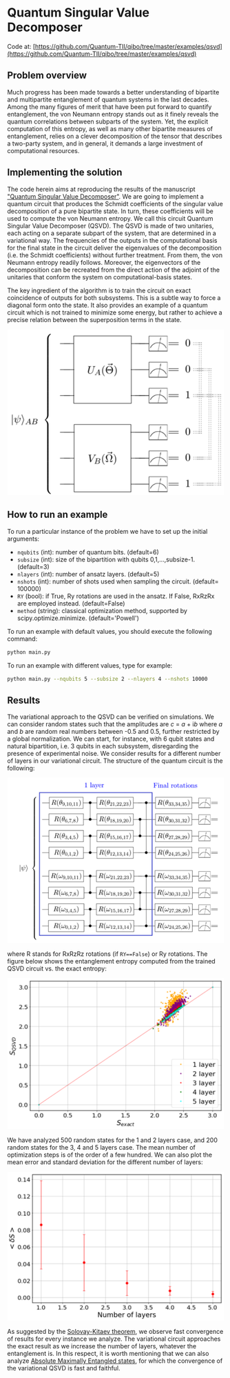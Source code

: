 # Quantum Singular Value Decomposer

Code at: [https://github.com/Quantum-TII/qibo/tree/master/examples/qsvd](https://github.com/Quantum-TII/qibo/tree/master/examples/qsvd)

## Problem overview
Much progress has been made towards a better understanding of bipartite and multipartite entanglement of quantum systems in the last decades. Among the many figures of merit that have been put forward to quantify entanglement, the von Neumann entropy stands out as it finely reveals the quantum correlations between subparts of the system. Yet, the explicit computation of this entropy, as well as many other bipartite measures of entanglement, relies on a clever decomposition of the tensor that describes a two-party system, and in general, it demands a large investment of computational resources.

## Implementing the solution
The code herein aims at reproducing the results of the manuscript ["Quantum Singular Value Decomposer"](https://journals.aps.org/pra/abstract/10.1103/PhysRevA.101.062310). We are going to implement a quantum circuit that produces the Schmidt coefficients of the singular value decomposition of a pure bipartite state. In turn, these coefficients will be used to compute the von Neumann entropy. We call this circuit Quantum Singular Value Decomposer (QSVD). The QSVD is made of two unitaries, each acting on a separate subpart of the system, that are determined in a variational way. The frequencies of the outputs in the computational basis for the final state in the circuit deliver the eigenvalues of the decomposition (i.e. the Schmidt coefficients) without further treatment. From them, the von Neumann entropy readily follows. Moreover, the eigenvectors of the decomposition can be recreated from the direct action of the adjoint of the unitaries that conform the system on computational-basis states.

The key ingredient of the algorithm is to train the circuit on exact coincidence of outputs for both subsystems. This is a subtle way to force a diagonal form onto the state. It also provides an example of a quantum circuit which is not trained to minimize some energy, but rather to achieve a precise relation between the superposition terms in the state.

![qsvd](images/QSVD.png)

## How to run an example

To run a particular instance of the problem we have to set up the initial
arguments:
- `nqubits` (int): number of quantum bits. (default=6)
- `subsize` (int): size of the bipartition with qubits 0,1,...,subsize-1. (default=3)
- `nlayers` (int): number of ansatz layers. (default=5)
- `nshots` (int): number of shots used when sampling the circuit. (default= 100000)
- `RY` (bool): if True, Ry rotations are used in the ansatz. If False, RxRzRx are employed instead. (default=False)
- `method` (string): classical optimization method, supported by scipy.optimize.minimize. (default='Powell')


To run an example with default values, you should execute the following command:

```bash
python main.py
```

To run an example with different values, type for example:

```bash
python main.py --nqubits 5 --subsize 2 --nlayers 4 --nshots 10000
```

## Results
The variational approach to the QSVD can be verified on simulations. We can consider random states such that the amplitudes are *c* = *a* + i*b* where *a* and *b* are random real numbers between -0.5 and 0.5, further restricted by a global normalization. We can start, for instance, with 6 qubit states and natural bipartition, i.e. 3 qubits in each subsystem, disregarding the presence of experimental noise. We consider results for a different number of layers in our variational circuit. The structure of the quantum circuit is the following:

![ansatz](images/ansatz.png)

where R stands for RxRzRz rotations (if `RY==False`) or Ry rotations. The figure below shows the entanglement entropy computed from the trained QSVD circuit vs. the exact entropy:

![entropy](images/Entropy_6qubits.png)

We have analyzed 500 random states for the 1 and 2 layers case, and 200 random states for the 3, 4 and 5 layers case. The mean number of optimization steps is of the order of a few hundred. We can also plot the mean error and standard deviation for the different number of layers:

![error](images/error.png)

As suggested by the [Solovay-Kitaev theorem](https://arxiv.org/abs/quant-ph/0505030), we observe fast convergence of results for every instance we analyze. The variational circuit approaches the exact result as we increase the number of layers, whatever the entanglement is. In this respect, it is worth mentioning that we can also analyze [Absolute Maximally Entangled states](https://journals.aps.org/pra/abstract/10.1103/PhysRevA.100.022342), for which the convergence of the variational QSVD is fast and faithful.
